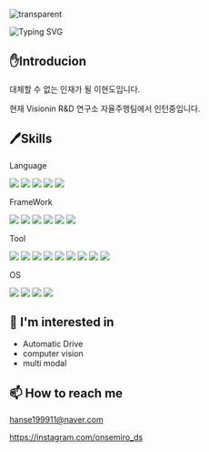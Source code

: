 ![transparent](https://capsule-render.vercel.app/api?type=transparent&fontColor=703ee5&text=hyundo's%20Data%20Story&height=150&fontSize=60&desc=AutoDrive%20SLAM&%20computervisiondescAlignY=75&descAlign=60)

![Typing SVG](https://readme-typing-svg.demolab.com/?lines=Auto+drive+|+computer+vision;wellcome+my+github!!)

## ✋Introducion

대체할 수 없는 인재가 될 이현도입니다.

현재 Visionin R&D 연구소 자율주행팀에서 인턴중입니다.


## 🖊️Skills

Language

<img src="https://img.shields.io/badge/Python-3776AB?style=flat&logo=Python&logoColor=white"/> <img src="https://img.shields.io/badge/Dart-0175C2?style=flat&logo=dart&logoColor=white"/> <img src="https://img.shields.io/badge/R-276DC3?style=flat&logo=R&logoColor=white"/> <img src="https://img.shields.io/badge/flask-000000?style=flat&logo=flask&logoColor=white"> <img src="https://img.shields.io/badge/flutter-02569B?style=flat&logo=flutter&logoColor=white">

FrameWork

<img src="https://img.shields.io/badge/Pytorch-EE4C2C?style=flat&logo=Pytorch&logoColor=white"/> <img src="https://img.shields.io/badge/Tensorflow-F37626?style=flat&logo=Tensorflow&logoColor=white"/> <img src="https://img.shields.io/badge/scikit learn-F7931E?style=flat&logo=scikit learn&logoColor=white"/> <img src="https://img.shields.io/badge/Pandas-150458?style=flat&logo=Pandas&logoColor=white"/> <img src="https://img.shields.io/badge/Numpy-013243?style=flat&logo=Numpy&logoColor=white"/> <img src="https://img.shields.io/badge/Streamlit-FF4B4B?style=flat&logo=Streamlit&logoColor=white"/>

Tool

<img src="https://img.shields.io/badge/Docker-2496ED?style=flat&logo=Docker&logoColor=white"/> <img src="https://img.shields.io/badge/Jupyter-F37626?style=flat&logo=Jupyter&logoColor=white"/> <img src="https://img.shields.io/badge/Visual Studio Code-007ACC?style=flat&logo=Visual Studio Code&logoColor=white"/> <img src="https://img.shields.io/badge/Visual Studio-5C2D91?style=flat&logo=Visual Studio&logoColor=white"/> <img src="https://img.shields.io/badge/Slack-4A154B?style=flat&logo=slack&logoColor=white"/> <img src="https://img.shields.io/badge/Discord-5865F2?style=flat&logo=Discord&logoColor=white"/> <img src="https://img.shields.io/badge/GitHub-100000?style=flat&logo=github&logoColor=white"/> <img src="https://img.shields.io/badge/Notion-000000?style=flat&logo=notion&logoColor=white"/> <img src="https://img.shields.io/badge/Tistory-000000?style=flat&logo=Tistory&logoColor=white"/>

OS

<img src="https://img.shields.io/badge/mac%20os-000000?style=flat&logo=apple&logoColor=white"/> <img src="https://img.shields.io/badge/linux-FCC624?style=flat&logo=linux&logoColor=black"> <img src="https://img.shields.io/badge/Windows-0078D4?style=flat&logo=Windows&logoColor=black"> <img src="https://img.shields.io/badge/ros-noetic?style=flat&logo=ros&logoColor=black"/>

## 🤔 I'm interested in
- Automatic Drive
- computer vision
- multi modal


## 📫 How to reach me
hanse199911@naver.com

https://instagram.com/onsemiro_ds
